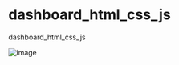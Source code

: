 # dashboard_html_css_js
dashboard_html_css_js

![image](https://user-images.githubusercontent.com/97754871/214513011-0711a457-1ab6-4e98-8d29-ac8af681b635.png)
